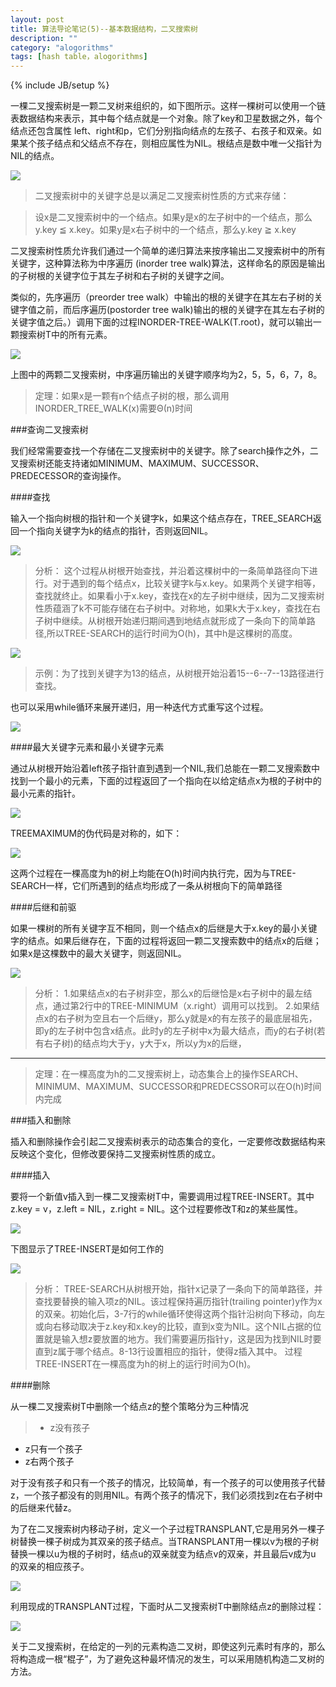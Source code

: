 ```yaml
---
layout: post
title: 算法导论笔记(5)--基本数据结构，二叉搜索树
description: ""
category: "alogorithms"
tags: [hash table，alogorithms]
---
```

{% include JB/setup %}

一棵二叉搜索树是一颗二叉树来组织的，如下图所示。这样一棵树可以使用一个链表数据结构来表示，其中每个结点就是一个对象。除了key和卫星数据之外，每个结点还包含属性 left、right和p，它们分别指向结点的左孩子、右孩子和双亲。如果某个孩子结点和父结点不存在，则相应属性为NIL。根结点是数中唯一父指针为NIL的结点。

![](/images/2014/6/algo5-1.png)

> 二叉搜索树中的关键字总是以满足二叉搜索树性质的方式来存储：
    
> 设x是二叉搜索树中的一个结点。如果y是x的左子树中的一个结点，那么y.key ≦ x.key。如果y是x右子树中的一个结点，那么y.key ≧ x.key

二叉搜索树性质允许我们通过一个简单的递归算法来按序输出二叉搜索树中的所有关键字，这种算法称为中序遍历 (inorder tree walk)算法，这样命名的原因是输出的子树根的关键字位于其左子树和右子树的关键字之间。

类似的，先序遍历（preorder tree walk）中输出的根的关键字在其左右子树的关键字值之前，而后序遍历(postorder tree walk)输出的根的关键字在其左右子树的关键字值之后。）调用下面的过程INORDER-TREE-WALK(T.root)，就可以输出一颗搜索树T中的所有元素。

![](/images/2014/6/algo5-2.png)

上图中的两颗二叉搜索树，中序遍历输出的关键字顺序均为2，5，5，6，7，8。

> 定理：如果x是一颗有n个结点子树的根，那么调用INORDER_TREE_WALK(x)需要Θ(n)时间

###查询二叉搜索树

我们经常需要查找一个存储在二叉搜索树中的关键字。除了search操作之外，二叉搜索树还能支持诸如MINIMUM、MAXIMUM、SUCCESSOR、PREDECESSOR的查询操作。

####查找

输入一个指向树根的指针和一个关键字k，如果这个结点存在，TREE_SEARCH返回一个指向关键字为k的结点的指针，否则返回NIL。

![](/images/2014/6/algo5-3.png)

>分析：
    这个过程从树根开始查找，并沿着这棵树中的一条简单路径向下进行。对于遇到的每个结点x，比较关键字k与x.key。如果两个关键字相等，查找就终止。如果看小于x.key，查找在x的左子树中继续，因为二叉搜索树性质蕴涵了k不可能存储在右子树中。对称地，如果k大于x.key，查找在右子树中继续。从树根开始递归期间遇到地结点就形成了一条向下的简单路径,所以TREE-SEARCH的运行时间为O(h)，其中h是这棵树的高度。

![](/images/2014/6/algo5-4.png)

> 示例：为了找到关键字为13的结点，从树根开始沿着15--6--7--13路径进行查找。

也可以采用while循环来展开递归，用一种迭代方式重写这个过程。

![](/images/2014/6/algo5-5.png)

####最大关键字元素和最小关键字元素

通过从树根开始沿着left孩子指针直到遇到一个NIL,我们总能在一颗二叉搜索数中找到一个最小的元素，下面的过程返回了一个指向在以给定结点x为根的子树中的最小元素的指针。

![](/images/2014/6/algo5-6.png)

TREEMAXIMUM的伪代码是对称的，如下：

![](/images/2014/6/algo5-7.png)

这两个过程在一棵高度为h的树上均能在O(h)时间内执行完，因为与TREE-SEARCH一样，它们所遇到的结点均形成了一条从树根向下的简单路径

####后继和前驱

如果一棵树的所有关键字互不相同，则一个结点x的后继是大于x.key的最小关键字的结点。如果后继存在，下面的过程将返回一颗二叉搜索数中的结点x的后继；如果x是这棵数中的最大关键字，则返回NIL。

![](/images/2014/6/algo5-8.png)

> 分析：
    1.如果结点x的右子树非空，那么x的后继恰是x右子树中的最左结点，通过第2行中的TREE-MINIMUM（x.right）调用可以找到。
    2.如果结点x的右子树为空且右一个后继y，那么y就是x的有左孩子的最底层祖先，即y的左子树中包含x结点。此时y的左子树中x为最大结点，而y的右子树(若有右子树)的结点均大于y，y大于x，所以y为x的后继，

---

> 定理：在一棵高度为h的二叉搜索树上，动态集合上的操作SEARCH、MINIMUM、MAXIMUM、SUCCESSOR和PREDECSSOR可以在O(h)时间内完成

###插入和删除

插入和删除操作会引起二叉搜索树表示的动态集合的变化，一定要修改数据结构来反映这个变化，但修改要保持二叉搜索树性质的成立。

####插入

要将一个新值v插入到一棵二叉搜索树T中，需要调用过程TREE-INSERT。其中z.key = v，z.left = NIL，z.right = NIL。这个过程要修改T和z的某些属性。

![](/images/2014/6/algo5-9.png)

下图显示了TREE-INSERT是如何工作的

![](/images/2014/6/algo5-10.png)

> 分析：
    TREE-SEARCH从树根开始，指针x记录了一条向下的简单路径，并查找要替换的输入项z的NIL。该过程保持遍历指针(trailing pointer)y作为x的双亲。初始化后，3-7行的while循环使得这两个指针沿树向下移动，向左或向右移动取决于z.key和x.key的比较，直到x变为NIL。这个NIL占据的位置就是输入想z要放置的地方。我们需要遍历指针y，这是因为找到NIL时要直到z属于哪个结点。8-13行设置相应的指针，使得z插入其中。
    过程TREE-INSERT在一棵高度为h的树上的运行时间为O(h)。
    
####删除

从一棵二叉搜索树T中删除一个结点z的整个策略分为三种情况

> - z没有孩子
- z只有一个孩子
- z右两个孩子

对于没有孩子和只有一个孩子的情况，比较简单，有一个孩子的可以使用孩子代替z，一个孩子都没有的则用NIL。有两个孩子的情况下，我们必须找到z在右子树中的后继来代替z。

为了在二叉搜索树内移动子树，定义一个子过程TRANSPLANT,它是用另外一棵子树替换一棵子树成为其双亲的孩子结点。当TRANSPLANT用一棵以v为根的子树替换一棵以u为根的子树时，结点u的双亲就变为结点v的双亲，并且最后v成为u 的双亲的相应孩子。

![](/images/2014/6/algo5-11.png)

利用现成的TRANSPLANT过程，下面时从二叉搜索树T中删除结点z的删除过程：

![](/images/2014/6/algo5-12.png)

关于二叉搜索树，在给定的一列的元素构造二叉树，即使这列元素时有序的，那么将构造成一根“棍子”，为了避免这种最坏情况的发生，可以采用随机构造二叉树的方法。
